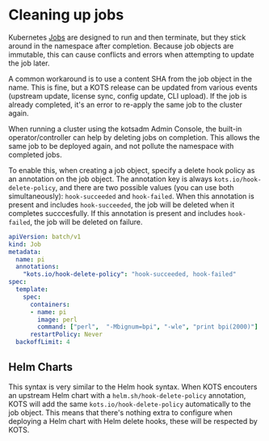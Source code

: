 # Cleaning up jobs

Kubernetes [Jobs](https://kubernetes.io/docs/concepts/workloads/controllers/jobs-run-to-completion/) are designed to run and then terminate, but they stick around in the namespace after completion.
Because job objects are immutable, this can cause conflicts and errors when attempting to update the job later.

A common workaround is to use a content SHA from the job object in the name.
This is fine, but a KOTS release can be updated from various events (upstream update, license sync, config update, CLI upload). If the job is already completed, it's an error to re-apply the same job to the cluster again.

When running a cluster using the kotsadm Admin Console, the built-in operator/controller can help by deleting jobs on completion.
This allows the same job to be deployed again, and not pollute the namespace with completed jobs.

To enable this, when creating a job object, specify a delete hook policy as an annotation on the job object.
The annotation key is always `kots.io/hook-delete-policy`, and there are two possible values (you can use both simultaneously): `hook-succeeded` and `hook-failed`.
When this annotation is present and includes `hook-succeeded`, the job will be deleted when it completes succcesfully.
If this annotation is present and includes `hook-failed`, the job will be deleted on failure.

```yaml
apiVersion: batch/v1
kind: Job
metadata:
  name: pi
  annotations:
    "kots.io/hook-delete-policy": "hook-succeeded, hook-failed"
spec:
  template:
    spec:
      containers:
      - name: pi
        image: perl
        command: ["perl",  "-Mbignum=bpi", "-wle", "print bpi(2000)"]
      restartPolicy: Never
  backoffLimit: 4
```

## Helm Charts

This syntax is very similar to the Helm hook syntax.
When KOTS encouters an upstream Helm chart with a `helm.sh/hook-delete-policy` annotation, KOTS will add the same `kots.io/hook-delete-policy` automatically to the job object.
This means that there's nothing extra to configure when deploying a Helm chart with Helm delete hooks, these will be respected by KOTS.
